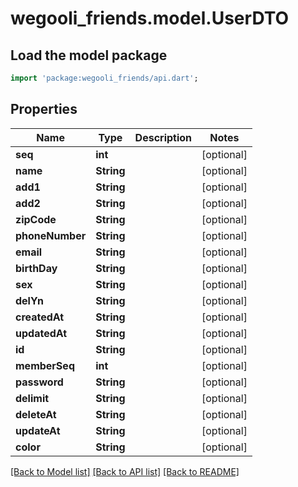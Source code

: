 # wegooli_friends.model.UserDTO

## Load the model package

```dart
import 'package:wegooli_friends/api.dart';
```

## Properties

| Name            | Type       | Description | Notes      |
| --------------- | ---------- | ----------- | ---------- |
| **seq**         | **int**    |             | [optional] |
| **name**        | **String** |             | [optional] |
| **add1**        | **String** |             | [optional] |
| **add2**        | **String** |             | [optional] |
| **zipCode**     | **String** |             | [optional] |
| **phoneNumber** | **String** |             | [optional] |
| **email**       | **String** |             | [optional] |
| **birthDay**    | **String** |             | [optional] |
| **sex**         | **String** |             | [optional] |
| **delYn**       | **String** |             | [optional] |
| **createdAt**   | **String** |             | [optional] |
| **updatedAt**   | **String** |             | [optional] |
| **id**          | **String** |             | [optional] |
| **memberSeq**   | **int**    |             | [optional] |
| **password**    | **String** |             | [optional] |
| **delimit**     | **String** |             | [optional] |
| **deleteAt**    | **String** |             | [optional] |
| **updateAt**    | **String** |             | [optional] |
| **color**       | **String** |             | [optional] |

[[Back to Model list]](../README.md#documentation-for-models)
[[Back to API list]](../README.md#documentation-for-api-endpoints)
[[Back to README]](../README.md)
